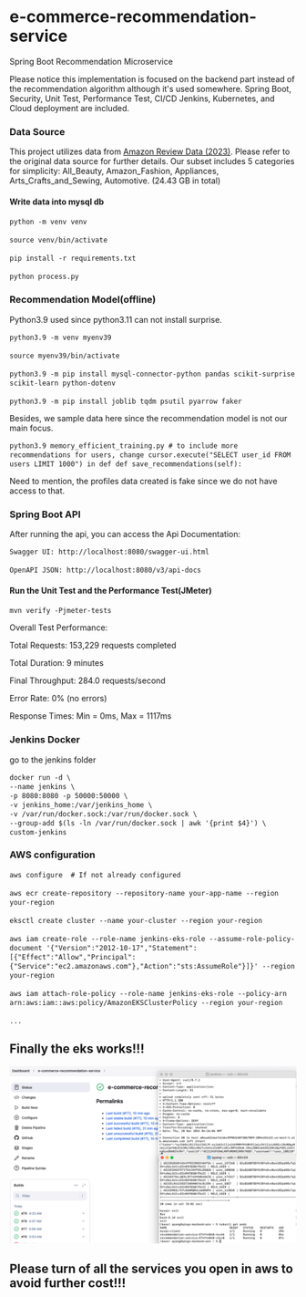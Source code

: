 # e-commerce-recommendation-service
Spring Boot Recommendation Microservice

Please notice this implementation is focused on the backend part instead of the recommendation algorithm although it's used somewhere. Spring Boot, Security, Unit Test, Performance Test, CI/CD Jenkins, Kubernetes, and Cloud deployment are included.

### Data Source
This project utilizes data from [Amazon Review Data (2023)](https://amazon-reviews-2023.github.io/). 
Please refer to the original data source for further details.
Our subset includes 5 categories for simplicity: All_Beauty, Amazon_Fashion, Appliances, Arts_Crafts_and_Sewing, Automotive. (24.43 GB in total)

#### Write data into mysql db
    python -m venv venv

    source venv/bin/activate 

    pip install -r requirements.txt

    python process.py


### Recommendation Model(offline)
Python3.9 used since python3.11 can not install surprise. 

    python3.9 -m venv myenv39 

    source myenv39/bin/activate

    python3.9 -m pip install mysql-connector-python pandas scikit-surprise scikit-learn python-dotenv

    python3.9 -m pip install joblib tqdm psutil pyarrow faker

Besides, we sample data here since the recommendation model is not our main focus.

    python3.9 memory_efficient_training.py # to include more recommendations for users, change cursor.execute("SELECT user_id FROM users LIMIT 1000") in def def save_recommendations(self):

Need to mention, the profiles data created is fake since we do not have access to that.

### Spring Boot API
After running the api, you can access the Api Documentation:

    Swagger UI: http://localhost:8080/swagger-ui.html

    OpenAPI JSON: http://localhost:8080/v3/api-docs


#### Run the Unit Test and the Performance Test(JMeter)
    mvn verify -Pjmeter-tests

Overall Test Performance:

Total Requests: 153,229 requests completed

Total Duration: 9 minutes

Final Throughput: 284.0 requests/second

Error Rate: 0% (no errors)

Response Times: Min = 0ms, Max = 1117ms

### Jenkins Docker
go to the jenkins folder

    docker run -d \            
    --name jenkins \
    -p 8080:8080 -p 50000:50000 \
    -v jenkins_home:/var/jenkins_home \
    -v /var/run/docker.sock:/var/run/docker.sock \
    --group-add $(ls -ln /var/run/docker.sock | awk '{print $4}') \
    custom-jenkins

### AWS configuration

    aws configure  # If not already configured

    aws ecr create-repository --repository-name your-app-name --region your-region

    eksctl create cluster --name your-cluster --region your-region

    aws iam create-role --role-name jenkins-eks-role --assume-role-policy-document '{"Version":"2012-10-17","Statement":[{"Effect":"Allow","Principal":{"Service":"ec2.amazonaws.com"},"Action":"sts:AssumeRole"}]}' --region your-region

    aws iam attach-role-policy --role-name jenkins-eks-role --policy-arn arn:aws:iam::aws:policy/AmazonEKSClusterPolicy --region your-region

    ...


## Finally the eks works!!!
![](images/eks.png)

## Please turn of all the services you open in aws to avoid further cost!!!
